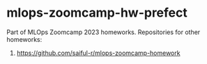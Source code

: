 # mlops-zoomcamp-hw-prefect
Part of MLOps Zoomcamp 2023 homeworks.
Repositories for other homeworks:
1. https://github.com/saiful-r/mlops-zoomcamp-homework
